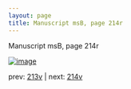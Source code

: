 ```yaml
---
layout: page
title: Manuscript msB, page 214r
---
```


Manuscript msB, page 214r

[![image](http://www.homermultitext.org/iipsrv?OBJ=IIP,1.0&FIF=/project/homer/pyramidal/deepzoom/hmt/vbbifolio/pending/vb_213v_214r.tif&WID=100&CVT=JPEG)](http://www.homermultitext.org/ict2/?urn=urn:cite2:hmt:vbbifolio.pending:vb_213v_214r)

prev:  [213v](../213v) | next:  [214v](../214v)

